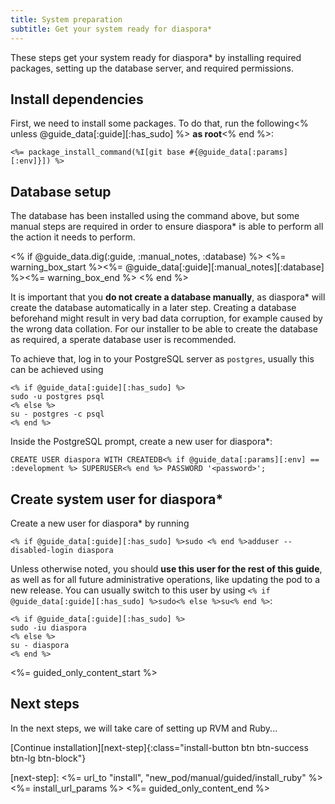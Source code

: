 ```yaml
---
title: System preparation
subtitle: Get your system ready for diaspora*
---
```


These steps get your system ready for diaspora\* by installing required packages, setting up the database server, and required permissions.

## Install dependencies

First, we need to install some packages. To do that, run the following<% unless @guide_data[:guide][:has_sudo] %> **as root**<% end %>:

~~~
<%= package_install_command(%I[git base #{@guide_data[:params][:env]}]) %>
~~~

## Database setup

The database has been installed using the command above, but some manual steps are required in order to ensure diaspora\* is able to perform all the action it needs to perform.

<% if @guide_data.dig(:guide, :manual_notes, :database) %>
<%= warning_box_start %><%= @guide_data[:guide][:manual_notes][:database] %><%= warning_box_end %>
<% end %>

It is important that you **do not create a database manually**, as diaspora\* will create the database automatically in a later step. Creating a database beforehand might result in very bad data corruption, for example caused by the wrong data collation. For our installer to be able to create the database as required, a sperate database user is recommended.

To achieve that, log in to your PostgreSQL server as `postgres`, usually this can be achieved using

~~~
<% if @guide_data[:guide][:has_sudo] %>
sudo -u postgres psql
<% else %>
su - postgres -c psql
<% end %>
~~~

Inside the PostgreSQL prompt, create a new user for diaspora\*:

~~~
CREATE USER diaspora WITH CREATEDB<% if @guide_data[:params][:env] == :development %> SUPERUSER<% end %> PASSWORD '<password>';
~~~

## Create system user for diaspora\*

Create a new user for diaspora\* by running

~~~
<% if @guide_data[:guide][:has_sudo] %>sudo <% end %>adduser --disabled-login diaspora
~~~

Unless otherwise noted, you should **use this user for the rest of this guide**, as well as for all future administrative operations, like updating the pod to a new release.
You can usually switch to this user by using `<% if @guide_data[:guide][:has_sudo] %>sudo<% else %>su<% end %>`:

~~~
<% if @guide_data[:guide][:has_sudo] %>
sudo -iu diaspora
<% else %>
su - diaspora
<% end %>
~~~

<%= guided_only_content_start %>
## Next steps

In the next steps, we will take care of setting up RVM and Ruby...

[Continue installation][next-step]{:class="install-button btn btn-success btn-lg btn-block"}

[next-step]: <%= url_to "install", "new_pod/manual/guided/install_ruby" %><%= install_url_params %>
<%= guided_only_content_end %>
